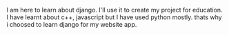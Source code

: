 I am here to learn about django. I'll use it to create my project for education.
I have learnt about c++, javascript but I have used python mostly.
thats why i choosed to learn django for my website app.